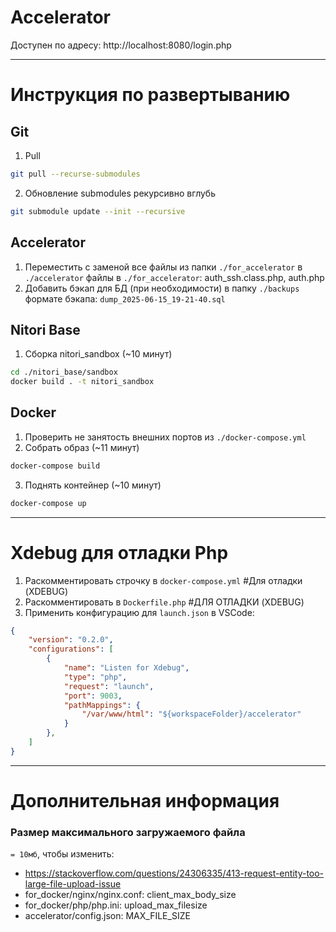 # Accelerator
Доступен по адресу: http://localhost:8080/login.php

---

# Инструкция по развертыванию

## Git

1. Pull
```bash
git pull --recurse-submodules
```

2. Обновление submodules рекурсивно вглубь
```bash
git submodule update --init --recursive
```

## Accelerator

1. Переместить с заменой все файлы из папки ```./for_accelerator``` в ```./accelerator```
файлы в ```./for_accelerator```: auth_ssh.class.php, auth.php
2. Добавить бэкап для БД (при необходимости) в папку ```./backups```
формате бэкапа: ```dump_2025-06-15_19-21-40.sql``` 

## Nitori Base

1. Сборка nitori_sandbox (~10 минут)
```bash
cd ./nitori_base/sandbox 
docker build . -t nitori_sandbox
```

## Docker

1. Проверить не занятость внешних портов из ```./docker-compose.yml```
2. Собрать образ (~11 минут)
```bash
docker-compose build
```
3. Поднять контейнер (~10 минут)
```bash
docker-compose up
```

---

# Xdebug для отладки Php

1. Раскомментировать строчку в ```docker-compose.yml``` #Для отладки (XDEBUG)
2. Раскомментировать в ```Dockerfile.php``` #ДЛЯ ОТЛАДКИ (XDEBUG)
3. Применить конфигурацию для ```launch.json``` в VSCode:
```json
{
    "version": "0.2.0",
    "configurations": [
        {
            "name": "Listen for Xdebug",
            "type": "php",
            "request": "launch",
            "port": 9003,
            "pathMappings": {
                "/var/www/html": "${workspaceFolder}/accelerator"
            }
        },
    ]
}
```

---

# Дополнительная информация

### Размер максимального загружаемого файла
`= 10мб`, чтобы изменить: 
- https://stackoverflow.com/questions/24306335/413-request-entity-too-large-file-upload-issue
- for_docker/nginx/nginx.conf: client_max_body_size
- for_docker/php/php.ini: upload_max_filesize
- accelerator/config.json: MAX_FILE_SIZE
